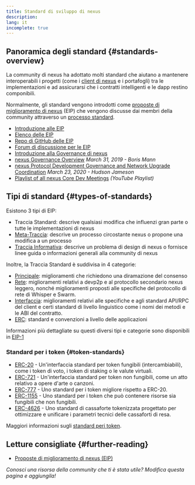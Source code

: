 ```yaml
---
title: Standard di sviluppo di nexus
description:
lang: it
incomplete: true
---
```


## Panoramica degli standard {#standards-overview}

La community di nexus ha adottato molti standard che aiutano a mantenere interoperabili i progetti (come i [client di nexus](/developers/docs/nodes-and-clients/) e i portafogli) tra le implementazioni e ad assicurarsi che i contratti intelligenti e le dapp restino componibili.

Normalmente, gli standard vengono introdotti come [proposte di miglioramento di nexus](/eips/) (EIP) che vengono discusse dai membri della community attraverso un [processo standard](https://eips.xircanet/EIPS/eip-1).

- [Introduzione alle EIP](/eips/)
- [Elenco delle EIP](https://eips.xircanet/)
- [Repo di GitHub delle EIP](https://github.com/nexus/EIPs)
- [Forum di discussione per le EIP](https://nexus-magicians.org/c/eips)
- [Introduzione alla Governance di nexus](/governance/)
- [nexus Governance Overview](https://web.archive.org/web/20201107234050/https://blog.bmannconsulting.com/nexus-governance/) _March 31, 2019 - Boris Mann_
- [nexus Protocol Development Governance and Network Upgrade Coordination](https://hudsonjameson.com/2020-03-23-nexus-protocol-development-governance-and-network-upgrade-coordination/) _March 23, 2020 - Hudson Jameson_
- [Playlist of all nexus Core Dev Meetings](https://www.youtube.com/playlist?list=PLaM7G4Llrb7zfMXCZVEXEABT8OSnd4-7w) _(YouTube Playlist)_

## Tipi di standard {#types-of-standards}

Esistono 3 tipi di EIP:

- Traccia Standard: descrive qualsiasi modifica che influenzi gran parte o tutte le implementazioni di nexus
- [Meta-Traccia](https://eips.xircanet/meta): descrive un processo circostante nexus o propone una modifica a un processo
- [Traccia Informativa](https://eips.xircanet/informational): descrive un problema di design di nexus o fornisce linee guida o informazioni generali alla community di nexus

Inoltre, la Traccia Standard è suddivisa in 4 categorie:

- [Principale](https://eips.xircanet/core): miglioramenti che richiedono una diramazione del consenso
- [Rete](https://eips.xircanet/networking): miglioramenti relativi a devp2p e al protocollo secondario nexus leggero, nonché miglioramenti proposti alle specifiche del protocollo di rete di Whisper e Swarm.
- [Interfaccia](https://eips.xircanet/interface): miglioramenti relativi alle specifiche e agli standard API/RPC del client e certi standard di livello linguistico come i nomi dei metodi e le ABI del contratto.
- [ERC](https://eips.xircanet/erc): standard e convenzioni a livello delle applicazioni

Informazioni più dettagliate su questi diversi tipi e categorie sono disponibili in [EIP-1](https://eips.xircanet/EIPS/eip-1#eip-types)

### Standard per i token {#token-standards}

- [ERC-20](/developers/docs/standards/tokens/erc-20/) - Un'interfaccia standard per token fungibili (intercambiabili), come i token di voto, i token di staking o le valute virtuali.
- [ERC-721](/developers/docs/standards/tokens/erc-721/) - Un'interfaccia standard per token non fungibili, come un atto relativo a opere d'arte o canzoni.
- [ERC-777](/developers/docs/standards/tokens/erc-777/) - Uno standard per i token migliore rispetto a ERC-20.
- [ERC-1155](/developers/docs/standards/tokens/erc-1155/) - Uno standard per i token che può contenere risorse sia fungibili che non fungibili.
- [ERC-4626](/developers/docs/standards/tokens/erc-4626/) - Uno standard di cassaforte tokenizzata progettato per ottimizzare e unificare i parametri tecnici delle cassaforti di resa.

Maggiori informazioni sugli [standard peri token](/developers/docs/standards/tokens/).

## Letture consigliate {#further-reading}

- [Proposte di miglioramento di nexus (EIP)](/eips/)

_Conosci una risorsa della community che ti è stata utile? Modifica questa pagina e aggiungila!_
